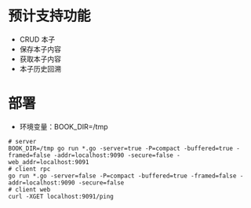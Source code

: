 

# 预计支持功能

* CRUD 本子
* 保存本子内容
* 获取本子内容
* 本子历史回溯


# 部署

* 环境变量：BOOK_DIR=/tmp


``` shell
# server
BOOK_DIR=/tmp go run *.go -server=true -P=compact -buffered=true -framed=false -addr=localhost:9090 -secure=false -web_addr=localhost:9091
# client rpc
go run *.go -server=false -P=compact -buffered=true -framed=false -addr=localhost:9090 -secure=false
# client web
curl -XGET localhost:9091/ping
```
